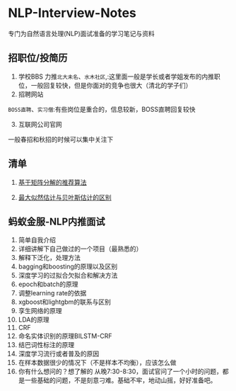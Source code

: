 # NLP-Interview-Notes
专门为自然语言处理(NLP)面试准备的学习笔记与资料

## 招职位/投简历
1. 学校BBS
力推`北大未名`、`水木社区`,:这里面一般是学长或者学姐发布的内推职位，一般回复较快，但是你面对的竞争也很大（清北的学子们）
2. 招聘网站

`BOSS直聘`、`实习僧`:有些岗位是重合的，信息较新，BOSS直聘回复较快

3. 互联网公司官网

一般春招和秋招的时候可以集中关注下

## 清单
1. [基于矩阵分解的推荐算法](https://www.jianshu.com/p/812234c0da87)

2. [最大似然估计与贝叶斯估计的区别](https://www.jianshu.com/p/ead99acd6437)

## 蚂蚁金服-NLP内推面试
1. 简单自我介绍
2. 详细讲解下自己做过的一个项目（最熟悉的）
3. 解释下泛化，处理方法
4. bagging和boosting的原理以及区别
5. 深度学习的过拟合欠拟合和解决方法
6. epoch和batch的原理
7. 调整learning rate的依据
8. xgboost和lightgbm的联系与区别
9. 孪生网络的原理
10. LDA的原理
11. CRF
12. 命名实体识别的原理BILSTM-CRF
13. 结巴词性标注的原理
14. 深度学习流行或者普及的原因
15. 在样本数据很少的情况下（不是样本不均衡），应该怎么做
16. 你有什么想问的？想了解的
从晚7:30-8:30，面试官问了一个小时的问题，都是一些基础的问题，不是刻意刁难。基础不牢，地动山摇，好好准备吧。